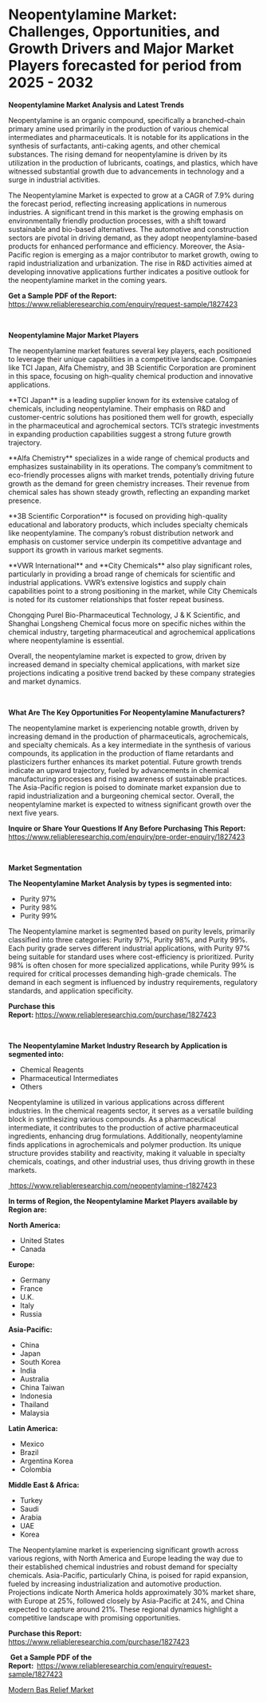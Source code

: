 <p><h1>Neopentylamine Market: Challenges, Opportunities, and Growth Drivers and Major Market Players forecasted for period from 2025 - 2032</h1></p><p><strong>Neopentylamine Market Analysis and Latest Trends</strong></p>
<p><p>Neopentylamine is an organic compound, specifically a branched-chain primary amine used primarily in the production of various chemical intermediates and pharmaceuticals. It is notable for its applications in the synthesis of surfactants, anti-caking agents, and other chemical substances. The rising demand for neopentylamine is driven by its utilization in the production of lubricants, coatings, and plastics, which have witnessed substantial growth due to advancements in technology and a surge in industrial activities.</p><p>The Neopentylamine Market is expected to grow at a CAGR of 7.9% during the forecast period, reflecting increasing applications in numerous industries. A significant trend in this market is the growing emphasis on environmentally friendly production processes, with a shift toward sustainable and bio-based alternatives. The automotive and construction sectors are pivotal in driving demand, as they adopt neopentylamine-based products for enhanced performance and efficiency. Moreover, the Asia-Pacific region is emerging as a major contributor to market growth, owing to rapid industrialization and urbanization. The rise in R&D activities aimed at developing innovative applications further indicates a positive outlook for the neopentylamine market in the coming years.</p></p>
<p><strong>Get a Sample PDF of the Report:&nbsp;</strong> <a href="https://www.reliableresearchiq.com/enquiry/request-sample/1827423?utm_campaign=3068&utm_medium=2&utm_source=Github&utm_content=ia&utm_term=02042025&utm_id=neopentylamine">https://www.reliableresearchiq.com/enquiry/request-sample/1827423</a></p>
<p>&nbsp;</p>
<p><strong>Neopentylamine Major Market Players</strong></p>
<p><p>The neopentylamine market features several key players, each positioned to leverage their unique capabilities in a competitive landscape. Companies like TCI Japan, Alfa Chemistry, and 3B Scientific Corporation are prominent in this space, focusing on high-quality chemical production and innovative applications. </p><p>**TCI Japan** is a leading supplier known for its extensive catalog of chemicals, including neopentylamine. Their emphasis on R&D and customer-centric solutions has positioned them well for growth, especially in the pharmaceutical and agrochemical sectors. TCI’s strategic investments in expanding production capabilities suggest a strong future growth trajectory.</p><p>**Alfa Chemistry** specializes in a wide range of chemical products and emphasizes sustainability in its operations. The company’s commitment to eco-friendly processes aligns with market trends, potentially driving future growth as the demand for green chemistry increases. Their revenue from chemical sales has shown steady growth, reflecting an expanding market presence.</p><p>**3B Scientific Corporation** is focused on providing high-quality educational and laboratory products, which includes specialty chemicals like neopentylamine. The company’s robust distribution network and emphasis on customer service underpin its competitive advantage and support its growth in various market segments.</p><p>**VWR International** and **City Chemicals** also play significant roles, particularly in providing a broad range of chemicals for scientific and industrial applications. VWR’s extensive logistics and supply chain capabilities point to a strong positioning in the market, while City Chemicals is noted for its customer relationships that foster repeat business.</p><p>Chongqing Purel Bio-Pharmaceutical Technology, J & K Scientific, and Shanghai Longsheng Chemical focus more on specific niches within the chemical industry, targeting pharmaceutical and agrochemical applications where neopentylamine is essential.</p><p>Overall, the neopentylamine market is expected to grow, driven by increased demand in specialty chemical applications, with market size projections indicating a positive trend backed by these company strategies and market dynamics.</p></p>
<p>&nbsp;</p>
<p><strong>What Are The Key Opportunities For Neopentylamine Manufacturers?</strong></p>
<p><p>The neopentylamine market is experiencing notable growth, driven by increasing demand in the production of pharmaceuticals, agrochemicals, and specialty chemicals. As a key intermediate in the synthesis of various compounds, its application in the production of flame retardants and plasticizers further enhances its market potential. Future growth trends indicate an upward trajectory, fueled by advancements in chemical manufacturing processes and rising awareness of sustainable practices. The Asia-Pacific region is poised to dominate market expansion due to rapid industrialization and a burgeoning chemical sector. Overall, the neopentylamine market is expected to witness significant growth over the next five years.</p></p>
<p><strong>Inquire or Share Your Questions If Any Before Purchasing This Report:</strong> <a href="https://www.reliableresearchiq.com/enquiry/pre-order-enquiry/1827423?utm_campaign=3068&utm_medium=2&utm_source=Github&utm_content=ia&utm_term=02042025&utm_id=neopentylamine">https://www.reliableresearchiq.com/enquiry/pre-order-enquiry/1827423</a></p>
<p>&nbsp;</p>
<p><strong>Market Segmentation</strong></p>
<p><strong>The Neopentylamine Market Analysis by types is segmented into:</strong></p>
<p><ul><li>Purity 97%</li><li>Purity 98%</li><li>Purity 99%</li></ul></p>
<p><p>The Neopentylamine market is segmented based on purity levels, primarily classified into three categories: Purity 97%, Purity 98%, and Purity 99%. Each purity grade serves different industrial applications, with Purity 97% being suitable for standard uses where cost-efficiency is prioritized. Purity 98% is often chosen for more specialized applications, while Purity 99% is required for critical processes demanding high-grade chemicals. The demand in each segment is influenced by industry requirements, regulatory standards, and application specificity.</p></p>
<p><strong>Purchase this Report:&nbsp;</strong><a href="https://www.reliableresearchiq.com/purchase/1827423?utm_campaign=3068&utm_medium=2&utm_source=Github&utm_content=ia&utm_term=02042025&utm_id=neopentylamine">https://www.reliableresearchiq.com/purchase/1827423</a></p>
<p>&nbsp;</p>
<p><strong>The Neopentylamine Market Industry Research by Application is segmented into:</strong></p>
<p><ul><li>Chemical Reagents</li><li>Pharmaceutical Intermediates</li><li>Others</li></ul></p>
<p><p>Neopentylamine is utilized in various applications across different industries. In the chemical reagents sector, it serves as a versatile building block in synthesizing various compounds. As a pharmaceutical intermediate, it contributes to the production of active pharmaceutical ingredients, enhancing drug formulations. Additionally, neopentylamine finds applications in agrochemicals and polymer production. Its unique structure provides stability and reactivity, making it valuable in specialty chemicals, coatings, and other industrial uses, thus driving growth in these markets.</p></p>
<p><a href="https://www.reliableresearchiq.com/neopentylamine-r1827423?utm_campaign=3068&utm_medium=2&utm_source=Github&utm_content=ia&utm_term=02042025&utm_id=neopentylamine">&nbsp;https://www.reliableresearchiq.com/neopentylamine-r1827423</a></p>
<p><strong>In terms of Region, the Neopentylamine Market Players available by Region are:</strong></p>
<p>
    <p> <strong> North America: </strong>
        <ul>
            <li>United States</li>
            <li>Canada</li>
        </ul>
        </p> 
    <p> <strong> Europe: </strong>
        <ul>
            <li>Germany</li>
            <li>France</li>
            <li>U.K.</li>
            <li>Italy</li>
            <li>Russia</li>
        </ul>
        </p> 
    <p> <strong> Asia-Pacific: </strong>
        <ul>
            <li>China</li>
            <li>Japan</li>
            <li>South Korea</li>
            <li>India</li>
            <li>Australia</li>
            <li>China Taiwan</li>
            <li>Indonesia</li>
            <li>Thailand</li>
            <li>Malaysia</li>
        </ul>
        </p> 
    <p> <strong> Latin America: </strong>
        <ul>
            <li>Mexico</li>
            <li>Brazil</li>
            <li>Argentina Korea</li>
            <li>Colombia</li>
        </ul>
        </p> 
    <p> <strong> Middle East & Africa: </strong>
        <ul>
            <li>Turkey</li>
            <li>Saudi</li>
            <li>Arabia</li>
            <li>UAE</li>
            <li>Korea</li>
        </ul>
    </p>
    </p>
<p><p>The Neopentylamine market is experiencing significant growth across various regions, with North America and Europe leading the way due to their established chemical industries and robust demand for specialty chemicals. Asia-Pacific, particularly China, is poised for rapid expansion, fueled by increasing industrialization and automotive production. Projections indicate North America holds approximately 30% market share, with Europe at 25%, followed closely by Asia-Pacific at 24%, and China expected to capture around 21%. These regional dynamics highlight a competitive landscape with promising opportunities.</p></p>
<p><strong>Purchase this Report: </strong><a href="https://www.reliableresearchiq.com/purchase/1827423?utm_campaign=3068&utm_medium=2&utm_source=Github&utm_content=ia&utm_term=02042025&utm_id=neopentylamine">https://www.reliableresearchiq.com/purchase/1827423</a></p>
<p>&nbsp;<strong>Get a Sample PDF of the Report:&nbsp;&nbsp;</strong><a href="https://www.reliableresearchiq.com/enquiry/request-sample/1827423?utm_campaign=3068&utm_medium=2&utm_source=Github&utm_content=ia&utm_term=02042025&utm_id=neopentylamine">https://www.reliableresearchiq.com/enquiry/request-sample/1827423</a></p>
<p><strong></strong></p>
<p><p><a href="https://github.com/paljuhubeyde/Market-Research-Report-List-1/blob/main/modern-bas-relief-market.md?utm_campaign=3068&utm_medium=2&utm_source=Github&utm_content=ia&utm_term=02042025&utm_id=neopentylamine">Modern Bas Relief Market</a></p></p>